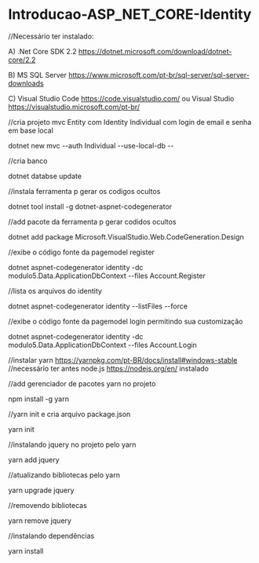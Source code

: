 ﻿# Introducao-ASP_NET_CORE-Identity

//Necessário ter instalado:

A)  .Net Core SDK 2.2 https://dotnet.microsoft.com/download/dotnet-core/2.2

B)  MS SQL Server https://www.microsoft.com/pt-br/sql-server/sql-server-downloads

C)  Visual Studio Code https://code.visualstudio.com/ ou  Visual Studio https://visualstudio.microsoft.com/pt-br/

//cria projeto mvc Entity com Identity Individual com login de email e senha em base local

dotnet new mvc --auth Individual --use-local-db --


//cria banco

dotnet databse update


//instala ferramenta p gerar os codigos ocultos

dotnet tool install -g dotnet-aspnet-codegenerator


//add pacote da ferramenta p gerar codidos ocultos

dotnet add package Microsoft.VisualStudio.Web.CodeGeneration.Design


//exibe o código fonte da pagemodel register

dotnet aspnet-codegenerator identity -dc modulo5.Data.ApplicationDbContext --files Account.Register


//lista os arquivos do identity 

 dotnet aspnet-codegenerator identity --listFiles --force
 
 
//exibe o código fonte da pagemodel login permitindo sua customização

dotnet aspnet-codegenerator identity -dc modulo5.Data.ApplicationDbContext --files Account.Login

//instalar yarn https://yarnpkg.com/pt-BR/docs/install#windows-stable
//necessário ter antes node.js https://nodejs.org/en/ instalado

//add gerenciador de pacotes yarn no projeto

npm install -g yarn


//yarn init e cria arquivo package.json

yarn init


//instalando jquery no projeto pelo yarn

yarn add jquery


//atualizando bibliotecas pelo yarn

yarn upgrade jquery


//removendo bibliotecas

yarn remove jquery


//instalando dependências 

yarn install


